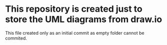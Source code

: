 # This repository is created just to store the UML diagrams from draw.io
  This file created only as an initial commit as empty folder cannot be commited.
